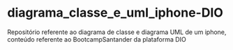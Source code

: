 # diagrama_classe_e_uml_iphone-DIO
Repositório referente ao diagrama de classe e diagrama UML de um iphone, conteúdo referente ao BootcampSantander da plataforma DIO
